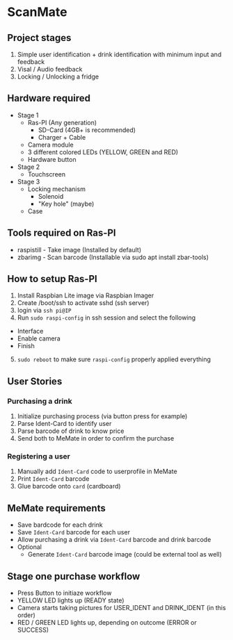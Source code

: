 # ScanMate

## Project stages

1. Simple user identification + drink identification with minimum input and feedback
2. Visal / Audio feedback
3. Locking / Unlocking a fridge

## Hardware required

* Stage 1
  * Ras-PI (Any generation)
    * SD-Card (4GB+ is recommended)
    * Charger + Cable
  * Camera module
  * 3 different colored LEDs (YELLOW, GREEN and RED)
  * Hardware button
* Stage 2
  * Touchscreen
* Stage 3
  * Locking mechanism
    * Solenoid
    * "Key hole" (maybe)
  * Case

## Tools required on Ras-PI

* raspistill - Take image (Installed by default)
* zbarimg - Scan barcode (Installable via sudo apt install zbar-tools)

## How to setup Ras-PI

1. Install Raspbian Lite image via Raspbian Imager
2. Create /boot/ssh to activate sshd (ssh server)
3. login via `ssh pi@IP`
4. Run `sudo raspi-config` in ssh session and select the following
  * Interface
  * Enable camera
  * Finish
5. `sudo reboot` to make sure `raspi-config` properly applied everything

## User Stories

### Purchasing a drink

1. Initialize purchasing process (via button press for example)
2. Parse Ident-Card to identify user
3. Parse barcode of drink to know price
4. Send both to MeMate in order to confirm the purchase

### Registering a user

1. Manually add `Ident-Card` code to userprofile in MeMate
2. Print `Ident-Card` barcode
3. Glue barcode onto `card` (cardboard)

## MeMate requirements

* Save bardcode for each drink
* Save `Ident-Card` barcode for each user
* Allow purchasing a drink via `Ident-Card` barcode and drink barcode
* Optional
  * Generate `Ident-Card` barcode image (could be external tool as well)

## Stage one purchase workflow

* Press Button to initiaze workflow
* YELLOW LED lights up (READY state)
* Camera starts taking pictures for USER_IDENT and DRINK_IDENT (in this order)
* RED / GREEN LED lights up, depending on outcome (ERROR or SUCCESS)
